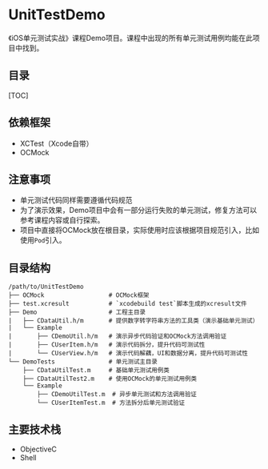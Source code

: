 # UnitTestDemo

《iOS单元测试实战》课程Demo项目。课程中出现的所有单元测试用例均能在此项目中找到。

## 目录

[TOC]

## 依赖框架

- XCTest（Xcode自带）
- OCMock

## 注意事项

- 单元测试代码同样需要遵循代码规范
- 为了演示效果，Demo项目中会有一部分运行失败的单元测试，修复方法可以参考课程内容或自行探索。
- 项目中直接将OCMock放在根目录，实际使用时应该根据项目规范引入，比如使用`Pod`引入。

## 目录结构

```shell
/path/to/UnitTestDemo
├── OCMock                  # OCMock框架
├── test.xcresult           # `xcodebuild test`脚本生成的xcresult文件
├── Demo                    # 工程主目录
|   ├── CDataUtil.h/m       # 提供数字转字符串方法的工具类（演示基础单元测试）
|   └── Example            
|       ├── CDemoUtil.h/m   # 演示异步代码验证和OCMock方法调用验证
|       ├── CUserItem.h/m   # 演示代码拆分，提升代码可测试性
|       └── CUserView.h/m   # 演示代码解藕，UI和数据分离，提升代码可测试性
└── DemoTests               # 单元测试主目录
    ├── CDataUtilTest.m     # 基础单元测试用例类
    ├── CDataUtilTest2.m    # 使用OCMock的单元测试用例类
    └── Example                
        ├── CDemoUtilTest.m  # 异步单元测试和方法调用验证
        └── CUserItemTest.m  # 方法拆分后单元测试验证
```

## 主要技术栈

- ObjectiveC
- Shell
